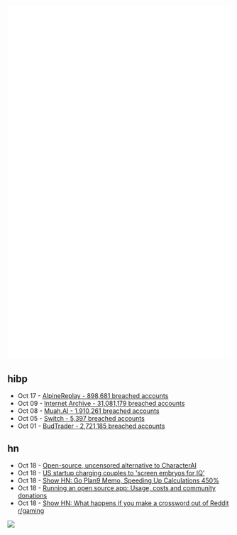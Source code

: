 ![Metrics](https://raw.githubusercontent.com/phixion/phixion/master/metrics.svg)

## hibp

<!--
for https://github.com/phixion/phixion/blob/main/.github/workflows/feeds.yml
-->
<!--START_SECTION:haveibeenpwnd-->
- Oct 17 - [AlpineReplay - 898,681 breached accounts](https://haveibeenpwned.com/PwnedWebsites#AlpineReplay)
- Oct 09 - [Internet Archive - 31,081,179 breached accounts](https://haveibeenpwned.com/PwnedWebsites#InternetArchive)
- Oct 08 - [Muah.AI - 1,910,261 breached accounts](https://haveibeenpwned.com/PwnedWebsites#Muah)
- Oct 05 - [Switch - 5,397 breached accounts](https://haveibeenpwned.com/PwnedWebsites#Switch)
- Oct 01 - [BudTrader - 2,721,185 breached accounts](https://haveibeenpwned.com/PwnedWebsites#BudTrader)
<!--END_SECTION:haveibeenpwnd-->

## hn

<!--
for https://github.com/phixion/phixion/blob/main/.github/workflows/feeds.yml
-->
<!--START_SECTION:hn-->
- Oct 18 - [Open-source, uncensored alternative to CharacterAI](https://opencharacter.org)
- Oct 18 - [US startup charging couples to 'screen embryos for IQ'](https://www.theguardian.com/science/2024/oct/18/us-startup-charging-couples-to-screen-embryos-for-iq)
- Oct 18 - [Show HN: Go Plan9 Memo, Speeding Up Calculations 450%](https://pehringer.info/go_plan9_memo.html)
- Oct 18 - [Running an open source app: Usage, costs and community donations](https://spliit.app/blog/spliit-by-the-stats-usage-costs-donations)
- Oct 18 - [Show HN: What happens if you make a crossword out of Reddit r/gaming](https://news.ycombinator.com/item?id=41879754)
<!--END_SECTION:hn-->

<!--
for https://yhype.me
-->
![](https://hit.yhype.me/github/profile?user_id=13013670)
